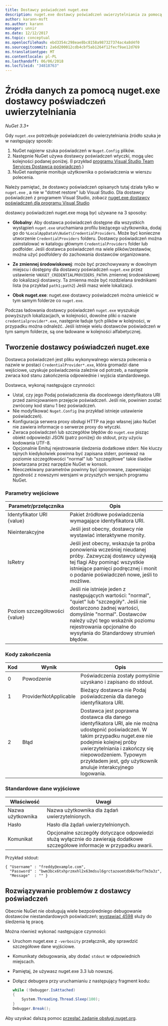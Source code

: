 ```yaml
---
title: Dostawcy poświadczeń nuget.exe
description: nuget.exe dostawcy poświadczeń uwierzytelniania za pomocą źródło danych i są zaimplementowane jako zgodne z konwencjami określone elementy wykonywalne wiersza polecenia.
author: karann-msft
ms.author: karann
manager: unnir
ms.date: 12/12/2017
ms.topic: conceptual
ms.openlocfilehash: ebd3354c298eae8bc8158a987327374ac4a8d4f0
ms.sourcegitcommit: 2a6d200012cdb4cbf5ab1264f12fecf9ae12d769
ms.translationtype: MT
ms.contentlocale: pl-PL
ms.lasthandoff: 06/06/2018
ms.locfileid: "34818763"
---
```

# <a name="authenticating-feeds-with-nugetexe-credential-providers"></a>Źródła danych za pomocą nuget.exe dostawcy poświadczeń uwierzytelniania

*NuGet 3.3+*

Gdy `nuget.exe` potrzebuje poświadczeń do uwierzytelniania źródło szuka je w następujący sposób:

1. NuGet najpierw szuka poświadczeń w `Nuget.Config` plików.
1. Następnie NuGet używa dostawcy poświadczeń wtyczki, mogą ulec kolejności podanej poniżej. (I przykład [programu Visual Studio Team Services Dostawca poświadczeń](https://www.visualstudio.com/docs/package/get-started/nuget/auth#vsts-credential-provider).)
1. NuGet następnie monituje użytkownika o poświadczenia w wierszu polecenia.

Należy pamiętać, że dostawcy poświadczeń opisanych tutaj działa tylko w `nuget.exe` , a nie w "dotnet restore" lub Visual Studio. Dla dostawcy poświadczeń z programem Visual Studio, zobacz [nuget.exe dostawcy poświadczeń dla programu Visual Studio](nuget-credential-providers-for-visual-studio.md)

dostawcy poświadczeń nuget.exe mogą być używane na 3 sposoby:

- **Globalny**: Aby dostawca poświadczeń dostępne dla wszystkich wystąpień `nuget.exe` uruchamiana profilu bieżącego użytkownika, dodaj go do `%LocalAppData%\NuGet\CredentialProviders`. Może być konieczne utworzenie `CredentialProviders` folderu. Dostawcy poświadczeń można zainstalować w katalogu głównym `CredentialProviders` folder lub podfolder. Jeśli dostawca poświadczeń ma wiele plików/zestawów, można użyć podfoldery do zachowania dostawców organizowane.

- **Ze zmiennej środowiskowej**: może być przechowywany w dowolnym miejscu i dostępny dla dostawcy poświadczeń `nuget.exe` przez ustawienie `%NUGET_CREDENTIALPROVIDERS_PATH%` zmiennej środowiskowej do lokalizacji dostawcy. Ta zmienna może być rozdzielana średnikami lista (na przykład `path1;path2`) Jeśli masz wiele lokalizacji.

- **Obok nuget.exe**: nuget.exe dostawcy poświadczeń można umieścić w tym samym folderze co `nuget.exe`.

Podczas ładowania dostawcy poświadczeń `nuget.exe` wyszukuje powyższych lokalizacjach, w kolejności, dowolne pliki o nazwie `credentialprovider*.exe`, następnie ładuje tych plików w kolejności, w przypadku można odnaleźć. Jeśli istnieje wielu dostawców poświadczeń w tym samym folderze, są one ładowane w kolejności alfabetycznej.

## <a name="creating-a-nugetexe-credential-provider"></a>Tworzenie dostawcy poświadczeń nuget.exe

Dostawca poświadczeń jest pliku wykonywalnego wiersza polecenia o nazwie w postaci `CredentialProvider*.exe`, która gromadzi dane wejściowe, uzyskuje poświadczenia zależnie od potrzeb, a następnie zwraca kod stanu zakończenia odpowiednie i wyjścia standardowego.

Dostawca, wykonaj następujące czynności:

- Ustal, czy jego Podaj poświadczenia dla docelowego identyfikatora URI przed zainicjowaniem przejęcie poświadczeń. Jeśli nie, powinien zostać zwrócony kod stanu 1 bez poświadczeń.
- Nie modyfikować `Nuget.Config` (na przykład istnieje ustawienie poświadczeń).
- Konfiguracja serwera proxy obsługi HTTP na jego własnej jako NuGet nie zawiera informacje o serwerze proxy do wtyczki.
- Zwraca poświadczeń lub szczegółów błędów do `nuget.exe` pisząc obiekt odpowiedzi JSON (patrz poniżej) do stdout, przy użyciu kodowania UTF-8.
- Opcjonalnie Emituj rejestrowanie śledzenia dodatkowe stderr. Nie kluczy tajnych kiedykolwiek powinna być zapisana stderr, ponieważ na poziomie szczegółowości "normal" lub "szczegółowe" takie śladów powtarzana przez narzędzie NuGet w konsoli.
- Nieoczekiwany parametrów powinny być ignorowane, zapewniając zgodność z nowszymi wersjami w przyszłych wersjach programu NuGet.

### <a name="input-parameters"></a>Parametry wejściowe

| Parametr/przełącznika |Opis|
|----------------|-----------|
| Identyfikator URI {value} | Pakiet źródłowe poświadczenia wymagające identyfikatora URI.|
| Nieinterakcyjne | Jeśli jest obecny, dostawcy nie wystawiać interaktywne monity. |
| IsRetry | Jeśli jest obecny, wskazuje ta próba ponowienia wcześniej nieudanej próby. Zazwyczaj dostawcy używają tej flagi Aby pominąć wszystkie istniejące pamięci podręcznej i monit o podanie poświadczeń nowe, jeśli to możliwe.|
| Poziom szczegółowości {value} | Jeśli nie istnieje jeden z następujących wartości: "normal", "quiet" lub "szczegóły". Jeśli nie dostarczono żadnej wartości, domyślnie "normal". Dostawców należy użyć tego wskaźnik poziomu rejestrowania opcjonalne do wysyłania do Standardowy strumień błędów. |

### <a name="exit-codes"></a>Kody zakończenia

| Kod |Wynik | Opis |
|----------------|-----------|-----------|
| 0 | Powodzenie | Poświadczenia zostały pomyślnie uzyskano i zapisano do stdout.|
| 1 | ProviderNotApplicable | Bieżący dostawca nie Podaj poświadczenia dla danego identyfikatora URI.|
| 2 | Błąd | Dostawca jest poprawna dostawca dla danego identyfikatora URI, ale nie można udostępnić poświadczeń. W takim przypadku nuget.exe nie podejmie kolejnej próby uwierzytelniania i zakończy się niepowodzeniem. Typowym przykładem jest, gdy użytkownik anuluje interakcyjnego logowania. |

### <a name="standard-output"></a>Standardowe dane wyjściowe

| Właściwość |Uwagi|
|----------------|-----------|
| Nazwa użytkownika | Nazwa użytkownika dla żądań uwierzytelnionych.|
| Hasło | Hasło dla żądań uwierzytelnionych.|
| Komunikat | Opcjonalne szczegóły dotyczące odpowiedzi służą wyłącznie do zawierają dodatkowe szczegółowe informacje w przypadku awarii. |

Przykład stdout:

    { "Username" : "freddy@example.com",
      "Password" : "bwm3bcx6txhprzmxhl2x63mdsul6grctazoomtdb6kfbof7m3a3z",
      "Message"  : "" }

## <a name="troubleshooting-a-credential-provider"></a>Rozwiązywanie problemów z dostawcy poświadczeń

Obecnie NuGet nie obsługują wiele bezpośredniego debugowanie dostawców niestandardowych poświadczeń; [wystawiać 4598](https://github.com/NuGet/Home/issues/4598) służy do śledzenia tę pracę.

Można również wykonać następujące czynności:

- Uruchom nuget.exe z `-verbosity` przełącznik, aby sprawdzić szczegółowe dane wyjściowe.
- Komunikaty debugowania, aby dodać `stdout` w odpowiednich miejscach.
- Pamiętaj, że używasz nuget.exe 3.3 lub nowszej.
- Dołącz debugera przy uruchamianiu z następujący fragment kodu:

    ```cs
    while (!Debugger.IsAttached)
    {
        System.Threading.Thread.Sleep(100);
    }
    Debugger.Break();
    ```

Aby uzyskać dalszą pomoc [przesłać żądanie obsługi nuget.org](https://www.nuget.org/policies/Contact).
